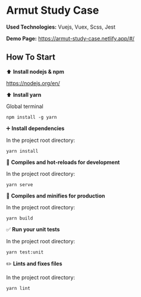

# Armut Study Case

**Used Technologies:** Vuejs, Vuex, Scss, Jest

**Demo Page:**  https://armut-study-case.netlify.app/#/

##  How To Start

:arrow_up: **Install nodejs & npm**

https://nodejs.org/en/


:arrow_up: **Install yarn**

Global terminal
```
npm install -g yarn
```

➕ **Install dependencies**

In the project root directory:
```
yarn install
```



🚧  **Compiles and hot-reloads for development**

In the project root directory:
```
yarn serve
```



🚀 **Compiles and minifies for production**

In the project root directory:
```
yarn build
```


✅ **Run your unit tests**

In the project root directory:

```
yarn test:unit
```



✏️ **Lints and fixes files**

In the project root directory:
```
yarn lint
```

 